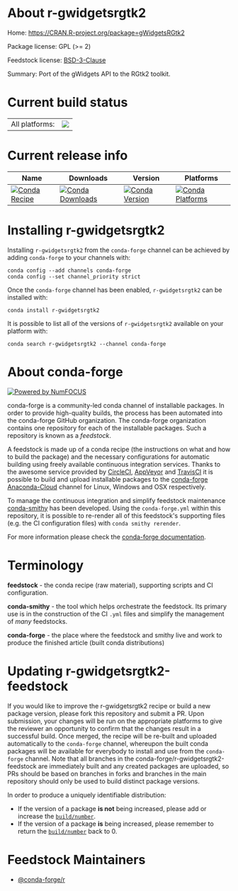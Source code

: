 About r-gwidgetsrgtk2
=====================

Home: https://CRAN.R-project.org/package=gWidgetsRGtk2

Package license: GPL (>= 2)

Feedstock license: [BSD-3-Clause](https://github.com/conda-forge/r-gwidgetsrgtk2-feedstock/blob/master/LICENSE.txt)

Summary: Port of the gWidgets API to the RGtk2 toolkit.

Current build status
====================


<table><tr><td>All platforms:</td>
    <td>
      <a href="https://dev.azure.com/conda-forge/feedstock-builds/_build/latest?definitionId=2325&branchName=master">
        <img src="https://dev.azure.com/conda-forge/feedstock-builds/_apis/build/status/r-gwidgetsrgtk2-feedstock?branchName=master">
      </a>
    </td>
  </tr>
</table>

Current release info
====================

| Name | Downloads | Version | Platforms |
| --- | --- | --- | --- |
| [![Conda Recipe](https://img.shields.io/badge/recipe-r--gwidgetsrgtk2-green.svg)](https://anaconda.org/conda-forge/r-gwidgetsrgtk2) | [![Conda Downloads](https://img.shields.io/conda/dn/conda-forge/r-gwidgetsrgtk2.svg)](https://anaconda.org/conda-forge/r-gwidgetsrgtk2) | [![Conda Version](https://img.shields.io/conda/vn/conda-forge/r-gwidgetsrgtk2.svg)](https://anaconda.org/conda-forge/r-gwidgetsrgtk2) | [![Conda Platforms](https://img.shields.io/conda/pn/conda-forge/r-gwidgetsrgtk2.svg)](https://anaconda.org/conda-forge/r-gwidgetsrgtk2) |

Installing r-gwidgetsrgtk2
==========================

Installing `r-gwidgetsrgtk2` from the `conda-forge` channel can be achieved by adding `conda-forge` to your channels with:

```
conda config --add channels conda-forge
conda config --set channel_priority strict
```

Once the `conda-forge` channel has been enabled, `r-gwidgetsrgtk2` can be installed with:

```
conda install r-gwidgetsrgtk2
```

It is possible to list all of the versions of `r-gwidgetsrgtk2` available on your platform with:

```
conda search r-gwidgetsrgtk2 --channel conda-forge
```


About conda-forge
=================

[![Powered by NumFOCUS](https://img.shields.io/badge/powered%20by-NumFOCUS-orange.svg?style=flat&colorA=E1523D&colorB=007D8A)](http://numfocus.org)

conda-forge is a community-led conda channel of installable packages.
In order to provide high-quality builds, the process has been automated into the
conda-forge GitHub organization. The conda-forge organization contains one repository
for each of the installable packages. Such a repository is known as a *feedstock*.

A feedstock is made up of a conda recipe (the instructions on what and how to build
the package) and the necessary configurations for automatic building using freely
available continuous integration services. Thanks to the awesome service provided by
[CircleCI](https://circleci.com/), [AppVeyor](https://www.appveyor.com/)
and [TravisCI](https://travis-ci.com/) it is possible to build and upload installable
packages to the [conda-forge](https://anaconda.org/conda-forge)
[Anaconda-Cloud](https://anaconda.org/) channel for Linux, Windows and OSX respectively.

To manage the continuous integration and simplify feedstock maintenance
[conda-smithy](https://github.com/conda-forge/conda-smithy) has been developed.
Using the ``conda-forge.yml`` within this repository, it is possible to re-render all of
this feedstock's supporting files (e.g. the CI configuration files) with ``conda smithy rerender``.

For more information please check the [conda-forge documentation](https://conda-forge.org/docs/).

Terminology
===========

**feedstock** - the conda recipe (raw material), supporting scripts and CI configuration.

**conda-smithy** - the tool which helps orchestrate the feedstock.
                   Its primary use is in the construction of the CI ``.yml`` files
                   and simplify the management of *many* feedstocks.

**conda-forge** - the place where the feedstock and smithy live and work to
                  produce the finished article (built conda distributions)


Updating r-gwidgetsrgtk2-feedstock
==================================

If you would like to improve the r-gwidgetsrgtk2 recipe or build a new
package version, please fork this repository and submit a PR. Upon submission,
your changes will be run on the appropriate platforms to give the reviewer an
opportunity to confirm that the changes result in a successful build. Once
merged, the recipe will be re-built and uploaded automatically to the
`conda-forge` channel, whereupon the built conda packages will be available for
everybody to install and use from the `conda-forge` channel.
Note that all branches in the conda-forge/r-gwidgetsrgtk2-feedstock are
immediately built and any created packages are uploaded, so PRs should be based
on branches in forks and branches in the main repository should only be used to
build distinct package versions.

In order to produce a uniquely identifiable distribution:
 * If the version of a package **is not** being increased, please add or increase
   the [``build/number``](https://docs.conda.io/projects/conda-build/en/latest/resources/define-metadata.html#build-number-and-string).
 * If the version of a package **is** being increased, please remember to return
   the [``build/number``](https://docs.conda.io/projects/conda-build/en/latest/resources/define-metadata.html#build-number-and-string)
   back to 0.

Feedstock Maintainers
=====================

* [@conda-forge/r](https://github.com/conda-forge/r/)

